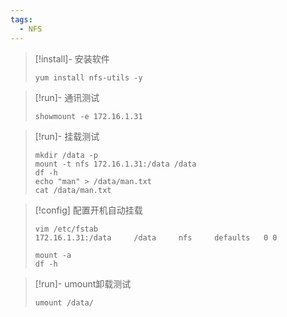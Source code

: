 ```yaml
---
tags:
  - NFS
---
```


> [!install]- 安装软件
> 
> 
> ```
> yum install nfs-utils -y
> ```

> [!run]- 通讯测试
> 
> 
> ```
> showmount -e 172.16.1.31
> ```
> 

> [!run]- 挂载测试
> 
> 
> ```
> mkdir /data -p
> mount -t nfs 172.16.1.31:/data /data
> df -h
> echo "man" > /data/man.txt
> cat /data/man.txt
> ```

> [!config]
> 配置开机自动挂载
> 
> ```
> vim /etc/fstab 
> 172.16.1.31:/data     /data     nfs     defaults   0 0
> 
> mount -a
> df -h
> ```

> [!run]- umount卸载测试
> 
> 
> ```
> umount /data/
> ```
